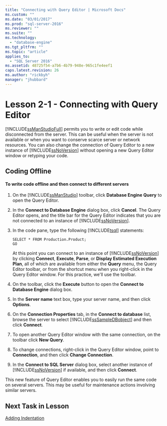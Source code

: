 ```yaml
---
title: "Connecting with Query Editor | Microsoft Docs"
ms.custom: ""
ms.date: "03/01/2017"
ms.prod: "sql-server-2016"
ms.reviewer: ""
ms.suite: ""
ms.technology: 
  - "database-engine"
ms.tgt_pltfrm: ""
ms.topic: "article"
applies_to: 
  - "SQL Server 2016"
ms.assetid: 48725f54-a7b6-4b79-948e-965c1fe4eef1
caps.latest.revision: 26
ms.author: "rickbyh"
manager: "jhubbard"
---
```

# Lesson 2-1 - Connecting with Query Editor
[!INCLUDE[ssManStudioFull](../../../advanced-analytics/r-services/includes/ssmanstudiofull-md.md)] permits you to write or edit code while disconnected from the server. This can be useful when the server is not available or when you want to conserve scarce server or network resources. You can also change the connection of Query Editor to a new instance of [!INCLUDE[ssNoVersion](../../../advanced-analytics/r-services/includes/ssnoversion-md.md)] without opening a new Query Editor window or retyping your code.  
  
## Coding Offline  
  
#### To write code offline and then connect to different servers  
  
1.  On the [!INCLUDE[ssManStudio](../../../advanced-analytics/r-services/includes/ssmanstudio-md.md)] toolbar, click **Database Engine Query** to open the Query Editor.  
  
2.  In the **Connect to Database Engine** dialog box, click **Cancel**. The Query Editor opens, and the title bar for the Query Editor indicates that you are not connected to an instance of [!INCLUDE[ssNoVersion](../../../advanced-analytics/r-services/includes/ssnoversion-md.md)].  
  
3.  In the code pane, type the following [!INCLUDE[tsql](../../../advanced-analytics/r-services/includes/tsql-md.md)] statements:  
  
    ```  
    SELECT * FROM Production.Product;  
    GO  
    ```  
  
    At this point you can connect to an instance of [!INCLUDE[ssNoVersion](../../../advanced-analytics/r-services/includes/ssnoversion-md.md)] by clicking **Connect**, **Execute**, **Parse**, or **Display Estimated Execution Plan**, all of which are available from either the **Query** menu, the Query Editor toolbar, or from the shortcut menu when you right-click in the Query Editor window. For this practice, we'll use the toolbar.  
  
4.  On the toolbar, click the **Execute** button to open the **Connect to Database Engine** dialog box.  
  
5.  In the **Server name** text box, type your server name, and then click **Options**.  
  
6.  On the **Connection Properties** tab, in the **Connect to database** list, browse the server to select [!INCLUDE[ssSampleDBobject](../../../database-engine/availability-groups/windows/includes/sssampledbobject-md.md)] and then click **Connect**.  
  
7.  To open another Query Editor window with the same connection, on the toolbar click **New Query**.  
  
8.  To change connections, right-click in the Query Editor window, point to **Connection**, and then click **Change Connection**.  
  
9. In the **Connect to SQL Server** dialog box, select another instance of [!INCLUDE[ssNoVersion](../../../advanced-analytics/r-services/includes/ssnoversion-md.md)] if available, and then click **Connect**.  
  
This new feature of Query Editor enables you to easily run the same code on several servers. This may be useful for maintenance actions involving similar servers.  
  
## Next Task in Lesson  
[Adding Indentation](../Topic/Adding%20Indentation.md)  
  
  
  
